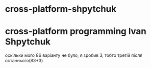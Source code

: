 # cross-platform-shpytchuk
# cross-platform programming Ivan Shpytchuk
оскільки мого 86 варіанту не було, я зробив 3, тобто третій після останнього(83+3)
